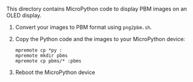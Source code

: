This directory contains MicroPython code to display PBM images on an OLED display.

1. Convert your images to PBM format using `png2pbm.sh`.

2. Copy the Python code and the images to your MicroPython device:

    ```
    mpremote cp *py :
    mpremote mkdir pbms
    mpremote cp pbms/* :pbms
    ```

3. Reboot the MicroPython device

